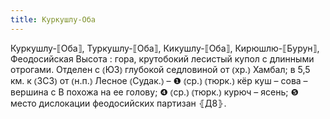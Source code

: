 ```yaml
---
title: Куркушлу-Оба
---
```


Куркушлу-⟦Оба⟧, Туркушлу-⟦Оба⟧, Кикушлу-⟦Оба⟧, Кирюшлю-⟦Бурун⟧, Феодосийская Высота
: гора, крутобокий лесистый купол с длинными отрогами. Отделен с ⦅ЮЗ⦆ глубокой седловиной от ⦅хр.⦆ Хамбал; в 5,5 км. к ⦅ЗСЗ⦆ от ⦅н.п.⦆ Лесное ⦅Судак.⦆ – ❶ ⦅ср.⦆ ⦅тюрк.⦆ кёр куш – сова – вершина с В похожа на ее голову; ❹ ⦅ср.⦆ ⦅тюрк.⦆ курюч – ясень; ❺ место дислокации феодосийских партизан ⦃Д8⦄.
